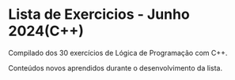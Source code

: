 # Lista de Exercicios - Junho 2024(C++)

Compilado dos 30 exercícios de Lógica de Programação com C++.


Conteúdos novos aprendidos durante o desenvolvimento da lista.
